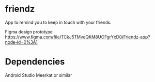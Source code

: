 # friendz
App to remind you to keep in touch with your friends. 

Figma design prototype
https://www.figma.com/file/TCkJ5TMveQKM8UOFgrYxD0/Friendz-app?node-id=0%3A1


# Dependencies
Android Studio Meerkat or similar